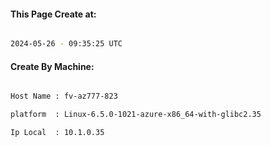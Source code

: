 
   
#### This Page Create at:

```bash

2024-05-26 - 09:35:25 UTC

```

#### Create By Machine:

```bash

Host Name : fv-az777-823

platform  : Linux-6.5.0-1021-azure-x86_64-with-glibc2.35

Ip Local  : 10.1.0.35

```

